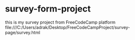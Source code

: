 # survey-form-project
this is my survey project from FreeCodeCamp platform
file:///C:/Users/adrak/Desktop/FreeCodeCampProject/survey-page/survey.html
